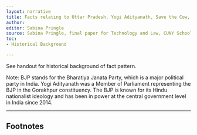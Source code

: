 ```yaml
---
layout: narrative
title: Facts relating to Uttar Pradesh, Yogi Adityanath, Save the Cow, and the B.J.P.
author:
editor: Sabina Pringle
source: Sabina Pringle, final paper for Technology and Law, CUNY School of Law, May 2023
toc:
- Historical Background

---
```


<!--## Historical Background

When the British left India in mid-August 1947, they split the territory into Pakistan (a Muslim territory to the northeast (in what is today Bangladesh), and in the west, in what is today Pakistan), and India. Those who had been seeking to have Britain leave India had varying views of what the country should look like: some wanted a secular country, free of colonial powers; others wanted protections for the large Muslim minority that had had some degree of protection under British control; others wished for a country based in religious and cultural majoritarianism – a country based in the Hindutva, or Hinduness, of its people. The period of India’s partition into Pakistan and India (“Partition”) saw communal violence, particularly between Hindus and Muslims.

One believer in Hindutva at the time of Partition was the head priest (The leader - or “Mahant” - of the Gorakhnath temple was Digvijay Nath)  of the Gorakhnath temple in Gorakhpur (in what is now Uttar Pradesh, India’s most populous state with over 240 million people). In fact, angered at what he saw as appeasement of Muslims in a secular government, he called on his followers to assassinate Mohandas “Mahatma” Gandhi on January 27, 1948, three days before a group of his followers completed the assassination.

In 1949, that same leader called on Hindus to place statues of Hindu gods in a mosque (the Babri Masjid) in Ayodhya, claiming that the mosque was an affront to Hinduism, having been built in the 16th Century CE at, what is according to that Hindu priest, the birthplace and holy site of King Rama, an incarnation of the god Vishnu that had lived in that area around 1000 BCE. Over the course of the next forty-three years, first that leader then his successor (Mahant Avaidyanath succeeded Digvijay Nath, leading the temple from 1969-2014), called for the destruction of the Babri Masjid, and the introduction of a temple honoring Rama. Both of the head priests of the Gorakhnath temple were also deeply involved in Indian politics, with the successor becoming a member of parliament in 1989, and joining the Bharatiya Janata Party (the “BJP,” perceived to be an anti-incumbent, Hindu-nationalist party) when running again to represent Gorakhpur in 1991.

After winning again in 1991, another push was made to destroy the Babri Masjid – a Hindu mob led by the head priest of the Gorakhnath temple destroyed the Mosque on December 6, 1992. Among the followers of the head priest who stood out for his devotion and charisma was a 20-year old who later came to be known as Yogi Adityanath. In 1994, at age 22, Yogi Adityanath was recognized as the chosen successor as the next head priest of the Gorakhnath temple. In 1998, at age 26, Yogi Adityanath was elected as the member of parliament representing Gorakhpur, running as a member of the BJP.

In 2002, Yogi Adityanath formed the Hindu Yuva Vahini (Hindu Youth Brigade). He calls for unity of those religions derived from Hinduism (including Sikhism, Buddhism, and Jainism), and rejection of “atrocities” committed against Hindus, particularly by those following foreign religions – mostly Muslims and Christians. The organization is best known for “reconverting” people from Islam/Christianity to Hinduism (“ghar wapsi”), preventing Hindu girls from being in relations with Muslim boys and potentially converting to Islam (“love jihad”), and the punishment of those who harm cows (“Save the Cow”). In 2007, Yogi Adityanath was arrested and spent 15 days in jail for inciting communal violence leading to two deaths; one of the cases arising from that violence was and has two on-going cases (the court system in India is slower than the court system in the United States).
In 2009, Yogi Adityanath reportedly stated that for each Hindu girl Muslims took (through conversion), his followers would take 100 Muslim girls. For each Hindu killed, his followers would kill 100 Muslims – “We will do whatever they do 100 fold, with interest.” In 2014, Yogi Adityanath gained greater fame, becoming the head priest of the Gorakhnath temple (a position he still holds) at the death of his “spiritual father,” the head priest before him. In February 2015, noting that Muslim mosques sat near Hindu holy sites, Yogi Adityanath said, “if that’s how it is, give us permission, we will install Gauri, Ganesh and Nandi [Hindu gods] in every mosque.” He went on to say, “this is the century of Hindutva, not just in India, but in the entire world,” calling for equal rights for Hindus.

Some noted that his statements were problematic in part because of his political party, the BJP, coming to power in 2014. For example, some Muslim groups in India asked that school children not have to perform Surya Namaskar (a morning stretch that is sometimes referred to as a Sun salutation) on June 21, 2015, because it could be construed as a prayer to Surya, the Sun god (It might be noted that the United Nations recognized an [“International Day of Yoga”](https://www.un.org/en/observances/yoga-day) at the request of Prime Minister Modi’s government in 2014). Yogi Adityanath argued that the Sun god gave his power to all, regardless of caste, creed, or religion – if they wished to not recognize the Sun, “they should drown themselves in the sea, or stay in some dark cell.”

---
-->

See handout for historical background of fact pattern.

Note: BJP stands for the Bharatiya Janata Party, which is a major political party in India. Yogi Adityanath was a Member of Parliament representing the BJP in the Gorakhpur constituency. The BJP is known for its Hindu nationalist ideology and has been in power at the central government level in India since 2014.

---

## Footnotes
